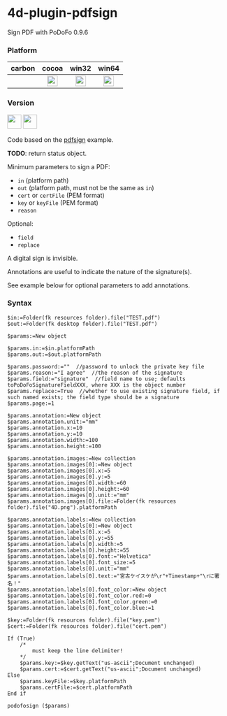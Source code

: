 # 4d-plugin-pdfsign
Sign PDF with PoDoFo 0.9.6

### Platform

| carbon | cocoa | win32 | win64 |
|:------:|:-----:|:---------:|:---------:|
||<img src="https://cloud.githubusercontent.com/assets/1725068/22371562/1b091f0a-e4db-11e6-8458-8653954a7cce.png" width="24" height="24" />|<img src="https://cloud.githubusercontent.com/assets/1725068/22371562/1b091f0a-e4db-11e6-8458-8653954a7cce.png" width="24" height="24" />|<img src="https://cloud.githubusercontent.com/assets/1725068/22371562/1b091f0a-e4db-11e6-8458-8653954a7cce.png" width="24" height="24" />|

### Version

<img width="32" height="32" src="https://user-images.githubusercontent.com/1725068/73986501-15964580-4981-11ea-9ac1-73c5cee50aae.png"> <img src="https://user-images.githubusercontent.com/1725068/73987971-db2ea780-4984-11ea-8ada-e25fb9c3cf4e.png" width="32" height="32" />

Code based on the [pdfsign](http://podofo.sourceforge.net) example. 

**TODO**: return status object.

Minimum parameters to sign a PDF:

* `in` (platform path)
* `out` (platform path, must not be the same as `in`)
* `cert` or `certFile` (PEM format)
* `key` or `keyFile` (PEM format)
* `reason`

Optional:

* `field`
* `replace`

A digital sign is invisible.

Annotations are useful to indicate the nature of the signature(s).

See example below for optional parameters to add annotations.

### Syntax

```4d
$in:=Folder(fk resources folder).file("TEST.pdf")
$out:=Folder(fk desktop folder).file("TEST.pdf")

$params:=New object

$params.in:=$in.platformPath
$params.out:=$out.platformPath

$params.password:=""  //password to unlock the private key file
$params.reason:="I agree"  //the reason of the signature
$params.field:="signature"  //field name to use; defaults toPoDoFoSignatureFieldXXX, where XXX is the object number
$params.replace:=True  //whether to use existing signature field, if such named exists; the field type should be a signature
$params.page:=1

$params.annotation:=New object
$params.annotation.unit:="mm"
$params.annotation.x:=10
$params.annotation.y:=10
$params.annotation.width:=100
$params.annotation.height:=100

$params.annotation.images:=New collection
$params.annotation.images[0]:=New object
$params.annotation.images[0].x:=5
$params.annotation.images[0].y:=5
$params.annotation.images[0].width:=60
$params.annotation.images[0].height:=60
$params.annotation.images[0].unit:="mm"
$params.annotation.images[0].file:=Folder(fk resources folder).file("4D.png").platformPath

$params.annotation.labels:=New collection
$params.annotation.labels[0]:=New object
$params.annotation.labels[0].x:=5
$params.annotation.labels[0].y:=55
$params.annotation.labels[0].width:=5
$params.annotation.labels[0].height:=55
$params.annotation.labels[0].font:="Helvetica"
$params.annotation.labels[0].font_size:=5
$params.annotation.labels[0].unit:="mm"
$params.annotation.labels[0].text:="宮古ケイスケが\r"+Timestamp+"\rに署名！"
$params.annotation.labels[0].font_color:=New object
$params.annotation.labels[0].font_color.red:=0
$params.annotation.labels[0].font_color.green:=0
$params.annotation.labels[0].font_color.blue:=1

$key:=Folder(fk resources folder).file("key.pem")
$cert:=Folder(fk resources folder).file("cert.pem")

If (True)
	/*
		must keep the line delimiter!
	*/
	$params.key:=$key.getText("us-ascii";Document unchanged)
	$params.cert:=$cert.getText("us-ascii";Document unchanged)
Else 
	$params.keyFile:=$key.platformPath
	$params.certFile:=$cert.platformPath
End if 

podofosign ($params)
```
